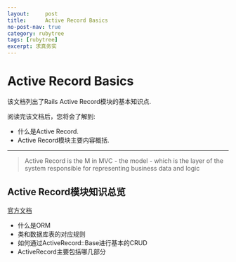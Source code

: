 ```yaml
---
layout:     post
title:      Active Record Basics
no-post-nav: true
category: rubytree
tags: [rubytree]
excerpt: 求真务实
---
```


Active Record Basics
=========

该文档列出了Rails Active Record模块的基本知识点.

阅读完该文档后，您将会了解到:

* 什么是Active Record.
* Active Record模块主要内容概括.

--------------------------------------------------------------------------------

> Active Record is the M in MVC - the model - which is the layer of the system responsible for representing business data and logic

Active Record模块知识总览
------------------
[官方文档](http://guides.rubyonrails.org/active_record_basics.html)

 + 什么是ORM
 + 类和数据库表的对应规则
 + 如何通过ActiveRecord::Base进行基本的CRUD
 + ActiveRecord主要包括哪几部分

